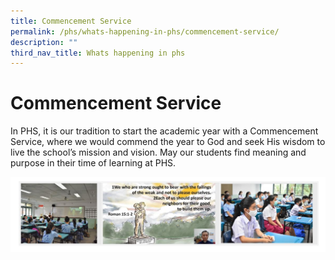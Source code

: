 ```yaml
---
title: Commencement Service
permalink: /phs/whats-happening-in-phs/commencement-service/
description: ""
third_nav_title: Whats happening in phs
---
```

# **Commencement Service**

In PHS, it is our tradition to start the academic year with a Commencement Service, where we would commend the year to God and seek His wisdom to live the school’s mission and vision. May our students find meaning and purpose in their time of learning at PHS.

![](/images/commencement.jpg)